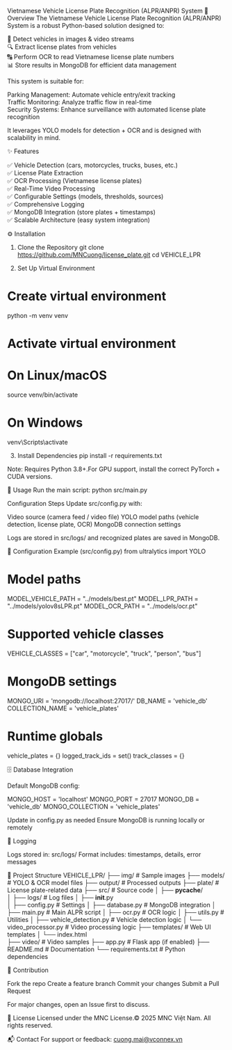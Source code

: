 Vietnamese Vehicle License Plate Recognition (ALPR/ANPR) System
📌 Overview
The Vietnamese Vehicle License Plate Recognition (ALPR/ANPR) System is a robust Python-based solution designed to:

🚗 Detect vehicles in images & video streams  
🔍 Extract license plates from vehicles  
🔠 Perform OCR to read Vietnamese license plate numbers  
📊 Store results in MongoDB for efficient data management

This system is suitable for:

Parking Management: Automate vehicle entry/exit tracking  
Traffic Monitoring: Analyze traffic flow in real-time  
Security Systems: Enhance surveillance with automated license plate recognition

It leverages YOLO models for detection + OCR and is designed with scalability in mind.

✨ Features

✅ Vehicle Detection (cars, motorcycles, trucks, buses, etc.)  
✅ License Plate Extraction  
✅ OCR Processing (Vietnamese license plates)  
✅ Real-Time Video Processing  
✅ Configurable Settings (models, thresholds, sources)  
✅ Comprehensive Logging  
✅ MongoDB Integration (store plates + timestamps)  
✅ Scalable Architecture (easy system integration)

⚙️ Installation

1. Clone the Repository
   git clone https://github.com/MNCuong/license_plate.git
   cd VEHICLE_LPR

2. Set Up Virtual Environment

# Create virtual environment

python -m venv venv

# Activate virtual environment

# On Linux/macOS

source venv/bin/activate

# On Windows

venv\Scripts\activate

3. Install Dependencies
   pip install -r requirements.txt

Note: Requires Python 3.8+.For GPU support, install the correct PyTorch + CUDA versions.

🚀 Usage
Run the main script:
python src/main.py

Configuration Steps
Update src/config.py with:

Video source (camera feed / video file)
YOLO model paths (vehicle detection, license plate, OCR)
MongoDB connection settings

Logs are stored in src/logs/ and recognized plates are saved in MongoDB.

🔧 Configuration Example (src/config.py)
from ultralytics import YOLO

# Model paths

MODEL_VEHICLE_PATH = "../models/best.pt"
MODEL_LPR_PATH = "../models/yolov8sLPR.pt"
MODEL_OCR_PATH = "../models/ocr.pt"

# Supported vehicle classes

VEHICLE_CLASSES = ["car", "motorcycle", "truck", "person", "bus"]

# MongoDB settings

MONGO_URI = 'mongodb://localhost:27017/'
DB_NAME = 'vehicle_db'
COLLECTION_NAME = 'vehicle_plates'

# Runtime globals

vehicle_plates = {}
logged_track_ids = set()
track_classes = {}

🗄️ Database Integration

Default MongoDB config:

MONGO_HOST = 'localhost'
MONGO_PORT = 27017
MONGO_DB = 'vehicle_db'
MONGO_COLLECTION = 'vehicle_plates'

Update in config.py as needed
Ensure MongoDB is running locally or remotely

📑 Logging

Logs stored in: src/logs/
Format includes: timestamps, details, error messages

📂 Project Structure
VEHICLE_LPR/
├── img/ # Sample images
├── models/ # YOLO & OCR model files
├── output/ # Processed outputs
├── plate/ # License plate-related data
├── src/ # Source code
│ ├── **pycache**/  
│ ├── logs/ # Log files
│ ├── **init**.py  
│ ├── config.py # Settings
│ ├── database.py # MongoDB integration
│ ├── main.py # Main ALPR script
│ ├── ocr.py # OCR logic
│ ├── utils.py # Utilities
│ ├── vehicle_detection.py # Vehicle detection logic
│ └── video_processor.py # Video processing logic
├── templates/ # Web UI templates
│ └── index.html  
├── video/ # Video samples
├── app.py # Flask app (if enabled)
├── README.md # Documentation
└── requirements.txt # Python dependencies

🤝 Contribution

Fork the repo
Create a feature branch
Commit your changes
Submit a Pull Request

For major changes, open an Issue first to discuss.

📜 License
Licensed under the MNC License.© 2025 MNC Việt Nam. All rights reserved.

📬 Contact
For support or feedback: cuong.mai@vconnex.vn
